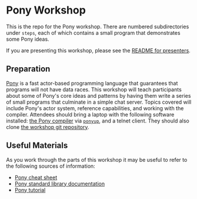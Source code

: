 # Pony Workshop

This is the repo for the Pony workshop. There are numbered subdirectories under `steps`, each of which contains a small program that demonstrates some Pony ideas.

If you are presenting this workshop, please see the [README for presenters](README_FOR_PRESENTERS.md).

## Preparation

[Pony](https://ponylang.org) is a fast actor-based programming language that guarantees that programs will not have data races. This workshop will teach participants about some of Pony's core ideas and patterns by having them write a series of small programs that culminate in a simple chat server. Topics covered will include Pony's actor system, reference capabilities, and working with the compiler. Attendees should bring a laptop with the following software installed: [the Pony compiler](https://github.com/ponylang/ponyc) via [`ponyup`](https://github.com/ponylang/ponyup), and a telnet client. They should also clone [the workshop git repository](https://github.com/aturley/pony-workshop).

## Useful Materials

As you work through the parts of this workshop it may be useful to refer to the following sources of information:

* [Pony cheat sheet](https://www.ponylang.org/media/cheatsheet/pony-cheat-sheet.pdf)
* [Pony standard library documentation](https://stdlib.ponylang.org/)
* [Pony tutorial](https://tutorial.ponylang.org/)
